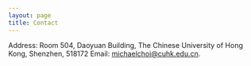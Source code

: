```yaml
---
layout: page
title: Contact
---
```

Address: Room 504, Daoyuan Building, The Chinese University of Hong Kong, Shenzhen, 518172
Email: michaelchoi@cuhk.edu.cn.
